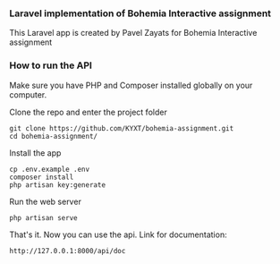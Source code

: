 ### Laravel implementation of Bohemia Interactive assignment

This Laravel app is created by Pavel Zayats for Bohemia Interactive assignment
### How to run the API

Make sure you have PHP and Composer installed globally on your computer.

Clone the repo and enter the project folder

```
git clone https://github.com/KYXT/bohemia-assignment.git
cd bohemia-assignment/
```

Install the app

```
cp .env.example .env
composer install
php artisan key:generate
```

Run the web server

```
php artisan serve
```

That's it. Now you can use the api. Link for documentation:

```
http://127.0.0.1:8000/api/doc
```